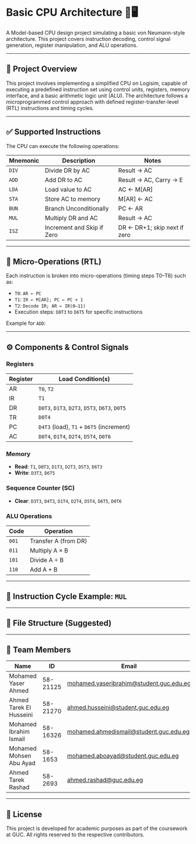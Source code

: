 # Basic CPU Architecture 🧠🖥️

A Model-based CPU design project simulating a basic von Neumann-style architecture. This project covers instruction decoding, control signal generation, register manipulation, and ALU operations.

---

## 📘 Project Overview

This project involves implementing a simplified CPU on Logisim, capable of executing a predefined instruction set using control units, registers, memory interface, and a basic arithmetic logic unit (ALU). The architecture follows a microprogrammed control approach with defined register-transfer-level (RTL) instructions and timing cycles.

---

## ✅ Supported Instructions

The CPU can execute the following operations:

| Mnemonic | Description               | Notes                          |
|----------|---------------------------|--------------------------------|
| `DIV`    | Divide DR by AC           | Result → AC                    |
| `ADD`    | Add DR to AC              | Result → AC, Carry → E         |
| `LDA`    | Load value to AC          | AC ← M[AR]                     |
| `STA`    | Store AC to memory        | M[AR] ← AC                     |
| `BUN`    | Branch Unconditionally    | PC ← AR                        |
| `MUL`    | Multiply DR and AC        | Result → AC                    |
| `ISZ`    | Increment and Skip if Zero| DR ← DR+1; skip next if zero   |

---

## 🧠 Micro-Operations (RTL)

Each instruction is broken into micro-operations (timing steps T0–T6) such as:

- `T0`: `AR ← PC`
- `T1`: `IR ← M[AR]; PC ← PC + 1`
- `T2`: `Decode IR; AR ← IR(0–11)`
- Execution steps: `D0T3` to `D6T5` for specific instructions

Example for `ADD`:


---

## ⚙️ Components & Control Signals

### Registers

| Register | Load Condition(s)                      |
|----------|----------------------------------------|
| AR       | `T0`, `T2`                             |
| IR       | `T1`                                   |
| DR       | `D0T3`, `D1T3`, `D2T3`, `D5T3`, `D6T3`, `D0T5` |
| TR       | `D0T4`                                 |
| PC       | `D4T3` (load), `T1` + `D6T5` (increment)|
| AC       | `D0T4`, `D1T4`, `D2T4`, `D5T4`, `D0T6`  |

### Memory

- **Read**: `T1`, `D0T3`, `D1T3`, `D2T3`, `D5T3`, `D6T3`
- **Write**: `D3T3`, `D6T5`

### Sequence Counter (SC)

- **Clear**: `D3T3`, `D4T3`, `D1T4`, `D2T4`, `D5T4`, `D6T5`, `D0T6`

### ALU Operations

| Code | Operation         |
|------|-------------------|
| `001`| Transfer A (from DR) |
| `011`| Multiply A × B     |
| `101`| Divide A ÷ B       |
| `110`| Add A + B          |

---

## 🔁 Instruction Cycle Example: `MUL`


---

## 📂 File Structure (Suggested)


---

## 🧪 Team Members

| Name                      | ID        | Email                                |
|---------------------------|-----------|--------------------------------------|
| Mohamed Yaser Ahmed       | 58-21125  | mohamed.yaseribrahim@student.guc.edu.eg |
| Ahmed Tarek El Husseini   | 58-21270  | ahmed.husseini@student.guc.edu.eg   |
| Mohamed Ibrahim Ismail    | 58-16326  | mohamed.ahmedismail@student.guc.edu.eg |
| Mohamed Mohsen Abu Ayad   | 58-1653   | mohamed.aboayad@student.guc.edu.eg  |
| Ahmed Tarek Rashad        | 58-2693   | ahmed.rashad@guc.edu.eg             |

---

## 📜 License

This project is developed for academic purposes as part of the coursework at GUC. All rights reserved to the respective contributors.

